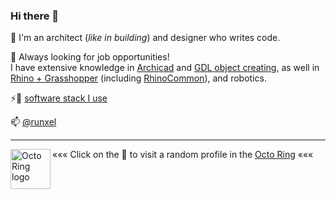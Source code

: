 ### Hi there 👋

🎇 I'm an architect (_like in building_) and designer who writes code.  

🔭 Always looking for job opportunities!  
I have extensive knowledge in [Archicad](https://runxel.xyz/archicad-wiki) and [GDL object creating](https://runxel.xyz/archicad-objects/), as well in [Rhino + Grasshopper](https://runxel.xyz/rhino-secrets/) (including [RhinoCommon](https://github.com/runxel/rhino-scripts)), and robotics.  

⚡💾 [software stack I use](https://github.com/runxel/uses)

📫 [@runxel](https://twitter.com/runxel)

---

<a href="https://octo-ring.com/p/runxel/random"><img align="left" alt="Octo Ring logo" src="https://octo-ring.com/static/img/octo.png" width="64px" /></a>

««« Click on the 🐙 to visit a random profile in the [Octo Ring](https://octo-ring.com/) «««

<!--
**runxel/runxel** is a ✨ _special_ ✨ repository because its `README.md` (this file) appears on your GitHub profile.

- 🔭 I’m currently working on ...
- 🌱 I’m currently learning ...
- 👯 I’m looking to collaborate on ...
- 🤔 I’m looking for help with ...
- 💬 Ask me about ...
- 📫 How to reach me: ...
- 😄 Pronouns: ...
- ⚡ Fun fact: ...
-->
